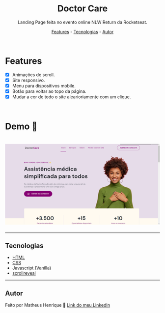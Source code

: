 <div align="center">
  <h1>Doctor Care</h1>
</div>

<p align="center">
  Landing Page feita no evento online NLW Return da Rocketseat.
</p>

<p align="center">
  <a href="#features">Features</a> -
  <a href="#tecnologias">Tecnologias</a> -
  <a href="#autor">Autor</a>
</p>

<br>

# Features

- [x] Animações de scroll.
- [x] Site responsivo.
- [x] Menu para dispositivos mobile.
- [x] Botão para voltar ao topo da página.
- [x] Mudar a cor de todo o site alearioriamente com um clique.

<br>

# Demo 🎥

<h1 align="center">
  <a href="https://matheusbrauna.github.io/doctorcare/">
    <img src="assets/github/doctor-care.png" alt="Imagem de demonstração do projeto">
  </a>
</h1>

---

## Tecnologias

- [HTML](https://developer.mozilla.org/pt-BR/docs/Web/HTML)
- [CSS](https://developer.mozilla.org/pt-BR/docs/Web/CSS)
- [Javascript (Vanilla)](https://developer.mozilla.org/pt-BR/docs/Web/javascript)
- [scrollreveal](https://scrollrevealjs.org/)

---

## Autor

Feito por Matheus Henrique 🚀 [Link do meu LinkedIn](https://www.linkedin.com/in/matheus-brauna-dev/)

